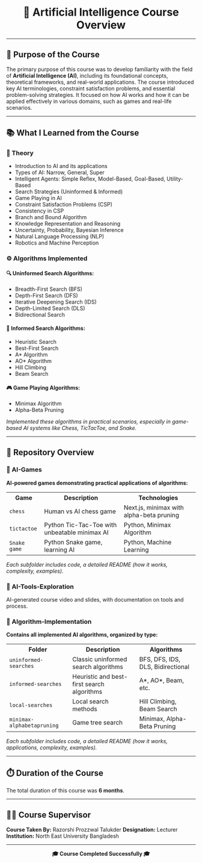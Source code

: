 <!DOCTYPE html>
<html>
<body>

<h1 align="center">🤖 Artificial Intelligence Course Overview</h1>

<hr>

<h2>📌 Purpose of the Course</h2>
<p>
The primary purpose of this course was to develop familiarity with the field of <strong>Artificial Intelligence (AI)</strong>, 
including its foundational concepts, theoretical frameworks, and real-world applications. The course introduced key AI 
terminologies, constraint satisfaction problems, and essential problem-solving strategies. It focused on how AI works 
and how it can be applied effectively in various domains, such as games and real-life scenarios.
</p>

<hr>

<h2>📚 What I Learned from the Course</h2>

<h3>🧠 Theory</h3>
<ul>
  <li>Introduction to AI and its applications</li>
  <li>Types of AI: Narrow, General, Super</li>
  <li>Intelligent Agents: Simple Reflex, Model-Based, Goal-Based, Utility-Based</li>
  <li>Search Strategies (Uninformed & Informed)</li>
  <li>Game Playing in AI</li>
  <li>Constraint Satisfaction Problems (CSP)</li>
  <li>Consistency in CSP</li>
  <li>Branch and Bound Algorithm</li>
  <li>Knowledge Representation and Reasoning</li>
  <li>Uncertainty, Probability, Bayesian Inference</li>
  <li>Natural Language Processing (NLP)</li>
  <li>Robotics and Machine Perception</li>
</ul>

<h3>⚙️ Algorithms Implemented</h3>

<h4>🔍 Uninformed Search Algorithms:</h4>
<ul>
  <li>Breadth-First Search (BFS)</li>
  <li>Depth-First Search (DFS)</li>
  <li>Iterative Deepening Search (IDS)</li>
  <li>Depth-Limited Search (DLS)</li>
  <li>Bidirectional Search</li>
</ul>

<h4>🎯 Informed Search Algorithms:</h4>
<ul>
  <li>Heuristic Search</li>
  <li>Best-First Search</li>
  <li>A* Algorithm</li>
  <li>AO* Algorithm</li>
  <li>Hill Climbing</li>
  <li>Beam Search</li>
</ul>

<h4>🎮 Game Playing Algorithms:</h4>
<ul>
  <li>Minimax Algorithm</li>
  <li>Alpha-Beta Pruning</li>
</ul>

<p>
<em>Implemented these algorithms in practical scenarios, especially in game-based AI systems like Chess, TicTacToe, and Snake.</em>
</p>

<hr>

<h2>📂 Repository Overview</h2>

<h3>📁 AI-Games</h3>
<p><strong>AI-powered games demonstrating practical applications of algorithms:</strong></p>
<table>
  <tr>
    <th>Game</th>
    <th>Description</th>
    <th>Technologies</th>
  </tr>
  <tr>
    <td><code>chess</code></td>
    <td>Human vs AI chess game</td>
    <td>Next.js, minimax with alpha-beta pruning</td>
  </tr>
  <tr>
    <td><code>tictactoe</code></td>
    <td>Python Tic-Tac-Toe with unbeatable minimax AI</td>
    <td>Python, Minimax Algorithm</td>
  </tr>
  <tr>
    <td><code>Snake game</code></td>
    <td>Python Snake game, learning AI</td>
    <td>Python, Machine Learning</td>
  </tr>
</table>
<p><em>Each subfolder includes code, a detailed README (how it works, complexity, examples).</em></p>

<h3>📁 AI-Tools-Exploration</h3>
<p>AI-generated course video and slides, with documentation on tools and process.</p>

<h3>📁 Algorithm-Implementation</h3>
<p><strong>Contains all implemented AI algorithms, organized by type:</strong></p>
<table>
  <tr>
    <th>Folder</th>
    <th>Description</th>
    <th>Algorithms</th>
  </tr>
  <tr>
    <td><code>uninformed-searches</code></td>
    <td>Classic uninformed search algorithms</td>
    <td>BFS, DFS, IDS, DLS, Bidirectional</td>
  </tr>
  <tr>
    <td><code>informed-searches</code></td>
    <td>Heuristic and best-first search algorithms</td>
    <td>A*, AO*, Beam, etc.</td>
  </tr>
  <tr>
    <td><code>local-searches</code></td>
    <td>Local search methods</td>
    <td>Hill Climbing, Beam Search</td>
  </tr>
  <tr>
    <td><code>minimax-alphabetapruning</code></td>
    <td>Game tree search</td>
    <td>Minimax, Alpha-Beta Pruning</td>
  </tr>
</table>
<p><em>Each subfolder includes code, a detailed README (how it works, applications, complexity, examples).</em></p>

<hr>

<h2>⏱️ Duration of the Course</h2>
<p>The total duration of this course was <strong>6 months</strong>.</p>

<hr>

<h2>👨‍🏫 Course Supervisor</h2>
  <tr>
    <td><strong>Course Taken By:</strong></td>
    <td>Razorshi Prozzwal Talukder</td>
  </tr>
  <tr>
    <td><strong>Designation:</strong></td>
    <td>Lecturer</td>
  </tr>
  <tr>
    <td><strong>Institution:</strong></td>
    <td>North East University Bangladesh</td>
  </tr>

<hr>

<p align="center">
  <strong>🎓 Course Completed Successfully 🎓</strong>
</p>

</body>
</html>
